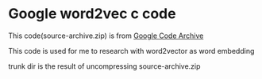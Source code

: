 # Google word2vec c code

This code(source-archive.zip) is from [Google Code Archive](https://code.google.com/archive/p/word2vec/)

This code is used for me to research with word2vector as word embedding

trunk dir is the result of uncompressing source-archive.zip 
